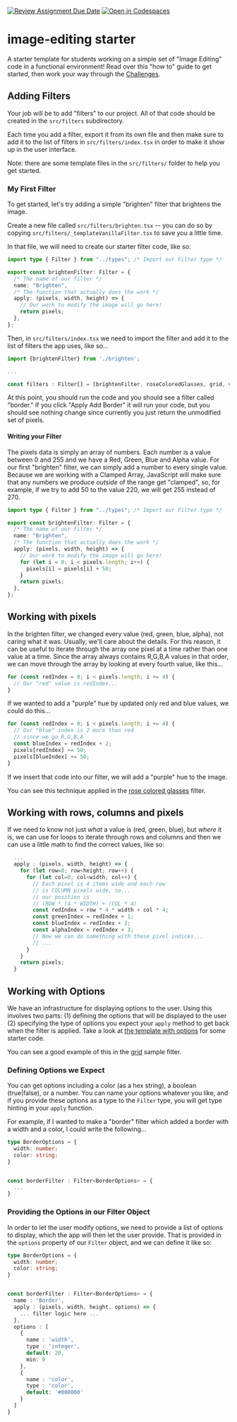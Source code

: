 [![Review Assignment Due Date](https://classroom.github.com/assets/deadline-readme-button-24ddc0f5d75046c5622901739e7c5dd533143b0c8e959d652212380cedb1ea36.svg)](https://classroom.github.com/a/6ezD8j_4)
[![Open in Codespaces](https://classroom.github.com/assets/launch-codespace-7f7980b617ed060a017424585567c406b6ee15c891e84e1186181d67ecf80aa0.svg)](https://classroom.github.com/open-in-codespaces?assignment_repo_id=13377808)
# image-editing starter

A starter template for students working on a simple set of "Image Editing" code in a functional environment! Read over this "how to" guide to get started, then work your way through the [Challenges](./CHALLENGES.md).

## Adding Filters

Your job will be to add "filters" to our project. All of that code should be created in the `src/filters` subdirectory.

Each time you add a filter, export it from its own file and then make sure to add it to the list of filters in `src/filters/index.tsx`
in order to make it show up in the user interface.

Note: there are some template files in the `src/filters/` folder to help
you get started.

### My First Filter

To get started, let's try adding a simple "brighten" filter that brightens the image.

Create a new file called `src/filters/brighten.tsx` -- you can do so by copying
`src/filters/_templateVanillaFilter.tsx` to save you a little time.

In that file, we will need to create our starter filter code, like so:

```typescript
import type { Filter } from "../types"; /* Import our Filter type */

export const brightenFilter: Filter = {
  /* The name of our filter */
  name: "Brighten",
  /* The function that actually does the work */
  apply: (pixels, width, height) => {
    // Our work to modify the image will go here!
    return pixels;
  },
};
```

Then, in `src/filters/index.tsx` we need to import the filter and add it to the list of filters
the app uses, like so...

```typescript
import {brightenFilter} from './brighten';

...

const filters : Filter[] = [brightenFilter, roseColoredGlasses, grid, vignette]
```

At this point, you should run the code and you should see a filter called "border." If you click "Apply Add Border" it will run your code, but you should see nothing change since currently you just return the unmodified set of pixels.

#### Writing your Filter

The pixels data is simply an array of numbers. Each number is a value between 0 and 255 and we have a Red, Green, Blue
and Alpha value. For our first "brighten" filter, we can simply add a number to every single value. Because we are
working with a Clamped Array, JavaScript will make sure that any numbers we produce _outside_ of the range get "clamped", so, for example, if we try to add 50 to the value 220, we will get 255 instead of 270.

```typescript
import type { Filter } from "../types"; /* Import our Filter type */

export const brightenFilter: Filter = {
  /* The name of our filter */
  name: "Brighten",
  /* The function that actually does the work */
  apply: (pixels, width, height) => {
    // Our work to modify the image will go here!
    for (let i = 0; i < pixels.length; i++) {
      pixels[i] = pixels[i] + 50;
    }
    return pixels;
  },
};
```

## Working with pixels

In the brighten filter, we changed every value (red, green, blue, alpha), not caring what it was. Usually, we'll care about the details. For this reason, it can be useful to iterate through the array one pixel at a time rather than one value at a time. Since the array always contains R,G,B,A values in that order, we can move through the array by looking at every fourth value, like this...

```typescript
for (const redIndex = 0; i < pixels.length; i += 4) {
  // Our "red" value is redIndex...
}
```

If we wanted to add a "purple" hue by updated only red and blue values, we could do this...

```typescript
for (const redIndex = 0; i < pixels.length; i += 4) {
  // Our "blue" index is 2 more than red
  // since we go R,G,B,A
  const blueIndex = redIndex + 2;
  pixels[redIndex] += 50;
  pixels[blueIndex] += 50;
}
```

If we insert that code into our filter, we will add a "purple" hue to the image.

You can see this technique applied in the [rose colored glasses](./src/filters/samples/roseColoredGlasses.tsx) filter.

## Working with rows, columns and pixels

If we need to know not just _what_ a value is (red, green, blue), but _where_ it is, we can use for loops to iterate through rows and columns and then we can use a little math to find the correct values, like so:

```typescript
  ...
  apply : (pixels, width, height) => {
    for (let row=0; row<height; row++) {
      for (let col=0; col<width; col++) {
        // Each pixel is 4 items wide and each row
        // is COLUMN pixels wide, so...
        // our position is
        // (ROW * (4 * WIDTH) + (COL * 4)
        const redIndex = row * 4 * width + col * 4;
        const greenIndex = redIndex + 1;
        const blueIndex = redIndex + 2;
        const alphaIndex = redIndex + 3;
        // Now we can do something with these pixel indices...
        // ...
      }
    }
    return pixels;
  }

```

## Working with Options

We have an infrastructure for displaying options to the user. Using this involves two parts: (1) defining the options that will be displayed to the user (2) specifying the type of options you expect your `apply` method to get back when the filter is applied. Take a look at [the template with options](./src/filters/_templateWithOptions.tsx) for some starter code.

You can see a good example of this in the [grid](./src/filters/samples/grid.tsx) sample filter.

### Defining Options we Expect

You can get options including a color (as a hex string), a boolean (true|false), or a number. You can name your options whatever you like, and if you provide these options as a type to the `Filter` type, you will get type hinting in your `apply` function.

For example, if I wanted to make a "border" filter which added
a border with a width and a color, I could write the following...

```typescript
type BorderOptions = {
  width: number;
  color: string;
}


const borderFilter : Filter<BorderOptions> = {
  ...
}
```

### Providing the Options in our Filter Object

In order to let the user modify options, we need to provide a list of options to display, which the app will then let the user provide. That is provided in the `options` property of our `Filter` object, and we can define it like so:

```typescript
type BorderOptions = {
  width: number;
  color: string;
}


const borderFilter : Filter<BorderOptions> = {
  name : 'Border',
  apply : (pixels, width, height, options) => {
    ... filter logic here ...
  },
  options : [
    {
      name : 'width',
      type : 'integer',
      default: 20,
      min: 0
    },
    {
      name : 'color',
      type : 'color',
      default: '#000000'
    }
  ]
}
```
